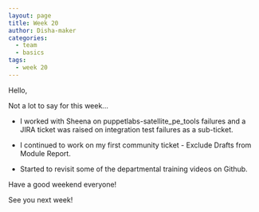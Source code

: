 ```yaml
---
layout: page
title: Week 20
author: Disha-maker
categories:
  - team
  - basics
tags:
  - week 20
---
```


Hello,

Not a lot to say for this week...

- I worked with Sheena on puppetlabs-satellite_pe_tools failures and a JIRA ticket was raised on integration test failures as a sub-ticket.

- I continued to work on my first community ticket - Exclude Drafts from Module Report.

- Started to revisit some of the departmental training videos on Github.

Have a good weekend everyone!

See you next week!